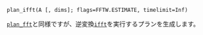 ```
plan_ifft(A [, dims]; flags=FFTW.ESTIMATE, timelimit=Inf)
```

[`plan_fft`](@ref)と同様ですが、逆変換[`ifft`](@ref)を実行するプランを生成します。
